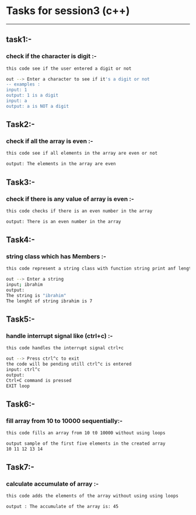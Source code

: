 # Tasks for session3 (c++)
-----------------------------
## task1:-
### check if the character is digit :-
```bash
this code see if the user entered a digit or not
```
```bash
out --> Enter a character to see if it's a digit or not
-- examples :
input: 1 
output: 1 is a digit
input: a
output: a is NOT a digit
```
##
## Task2:-
### check if all the array is even  :-
```bash
this code see if all elements in the array are even or not
```
```bash
output: The elements in the array are even
```
##
## Task3:-
### check if there is any value of array is even :-
```bash
this code checks if there is an even number in the array
```
```bash
output: There is an even number in the array
```
##
## Task4:-
### string class which has Members :-
```bash
this code represent a string class with function string print anf length
```
```bash
out --> Enter a string
input; ibrahim
output:
The string is "ibrahim"
The lenght of string ibrahim is 7
```
##
## Task5:-
### handle interrupt signal like (ctrl+c) :-
```bash
this code handles the interrupt signal ctrl+c
```
```bash
out --> Press ctrl^c to exit 
the code will be pending utill ctrl^c is entered
input: ctrl^c
output:
Ctrl+C command is pressed 
EXIT loop 
```
##
## Task6:-
### fill array from 10 to 10000 sequentially:-
```bash
this code fills an array from 10 t0 10000 without using loops
```
```bash
output sample of the first five elements in the created array
10 11 12 13 14 
```
##
## Task7:-
### calculate accumulate of array :-
```bash
this code adds the elements of the array without using using loops
```
```bash
output : The accumulate of the array is: 45
```


